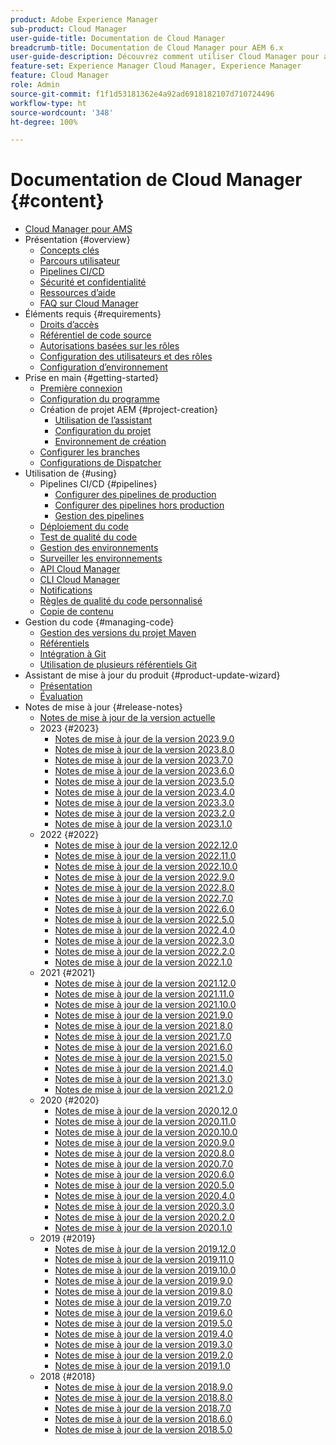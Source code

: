```yaml
---
product: Adobe Experience Manager
sub-product: Cloud Manager
user-guide-title: Documentation de Cloud Manager
breadcrumb-title: Documentation de Cloud Manager pour AEM 6.x
user-guide-description: Découvrez comment utiliser Cloud Manager pour auto-gérer Adobe Experience Manager pour AMS en mode cloud.
feature-set: Experience Manager Cloud Manager, Experience Manager
feature: Cloud Manager
role: Admin
source-git-commit: f1f1d53181362e4a92ad6918182107d710724496
workflow-type: ht
source-wordcount: '348'
ht-degree: 100%

---
```



# Documentation de Cloud Manager {#content}

+ [Cloud Manager pour AMS](/help/introduction.md)
+ Présentation {#overview}
   + [Concepts clés](/help/overview/key-concepts.md)
   + [Parcours utilisateur](/help/overview/user-journey.md)
   + [Pipelines CI/CD](/help/overview/ci-cd-pipelines.md)
   + [Sécurité et confidentialité](/help/overview/security-and-privacy.md)
   + [Ressources d’aide](/help/overview/help-resources.md)
   + [FAQ sur Cloud Manager](/help/overview/faqs.md)
+ Éléments requis {#requirements}
   + [Droits d’accès](/help/requirements/access-rights.md)
   + [Référentiel de code source](/help/requirements/source-code-repository.md)
   + [Autorisations basées sur les rôles](/help/requirements/role-based-permissions.md)
   + [Configuration des utilisateurs et des rôles](/help/requirements/users-and-roles.md)
   + [Configuration d’environnement](/help/requirements/environment-provisioning.md)
+ Prise en main {#getting-started}
   + [Première connexion](/help/getting-started/first-time-login.md)
   + [Configuration du programme](/help/getting-started/program-setup.md)
   + Création de projet AEM {#project-creation}
      + [Utilisation de l’assistant](/help/getting-started/using-the-wizard.md)
      + [Configuration du projet](/help/getting-started/project-setup.md)
      + [Environnement de création](/help/getting-started/build-environment.md)
   + [Configurer les branches](/help/getting-started/configuring-branches.md)
   + [Configurations de Dispatcher](/help/getting-started/dispatcher-configurations.md)
+ Utilisation de {#using}
   + Pipelines CI/CD {#pipelines}
      + [Configurer des pipelines de production](/help/using/production-pipelines.md)
      + [Configurer des pipelines hors production](/help/using/non-production-pipelines.md)
      + [Gestion des pipelines](/help/using/managing-pipelines.md)
   + [Déploiement du code](/help/using/code-deployment.md)
   + [Test de qualité du code](/help/using/code-quality-testing.md)
   + [Gestion des environnements](/help/using/managing-environments.md)
   + [Surveiller les environnements](/help/using/monitoring-environments.md)
   + [API Cloud Manager](https://developer.adobe.com/experience-cloud/cloud-manager/reference/api/)
   + [CLI Cloud Manager](https://github.com/adobe/aio-cli-plugin-cloudmanager/blob/main/README.md)
   + [Notifications](/help/using/notifications.md)
   + [Règles de qualité du code personnalisé](/help/using/custom-code-quality-rules.md)
   + [Copie de contenu](/help/using/content-copy.md)
+ Gestion du code {#managing-code}
   + [Gestion des versions du projet Maven](/help/managing-code/maven-project-version.md)
   + [Référentiels](/help/managing-code/repositories.md)
   + [Intégration à Git](/help/managing-code/git-integration.md)
   + [Utilisation de plusieurs référentiels Git](/help/managing-code/multiple-git-repos.md)
+ Assistant de mise à jour du produit {#product-update-wizard}
   + [Présentation](/help/product-update-wizard/overview.md)
   + [Évaluation](/help/product-update-wizard/evaluation.md)
+ Notes de mise à jour {#release-notes}
   + [Notes de mise à jour de la version actuelle](/help/release-notes/current.md)
   + 2023 {#2023}
      + [Notes de mise à jour de la version 2023.9.0](/help/release-notes/2023/2023-9-0.md)
      + [Notes de mise à jour de la version 2023.8.0](/help/release-notes/2023/2023-8-0.md)
      + [Notes de mise à jour de la version 2023.7.0](/help/release-notes/2023/2023-7-0.md)
      + [Notes de mise à jour de la version 2023.6.0](/help/release-notes/2023/2023-6-0.md)
      + [Notes de mise à jour de la version 2023.5.0](/help/release-notes/2023/2023-5-0.md)
      + [Notes de mise à jour de la version 2023.4.0](/help/release-notes/2023/2023-4-0.md)
      + [Notes de mise à jour de la version 2023.3.0](/help/release-notes/2023/2023-3-0.md)
      + [Notes de mise à jour de la version 2023.2.0](/help/release-notes/2023/2023-2-0.md)
      + [Notes de mise à jour de la version 2023.1.0](/help/release-notes/2023/2023-1-0.md)
   + 2022 {#2022}
      + [Notes de mise à jour de la version 2022.12.0](/help/release-notes/2022/2022-12-0.md)
      + [Notes de mise à jour de la version 2022.11.0](/help/release-notes/2022/2022-11-0.md)
      + [Notes de mise à jour de la version 2022.10.0](/help/release-notes/2022/2022-10-0.md)
      + [Notes de mise à jour de la version 2022.9.0](/help/release-notes/2022/2022-9-0.md)
      + [Notes de mise à jour de la version 2022.8.0](/help/release-notes/2022/2022-8-0.md)
      + [Notes de mise à jour de la version 2022.7.0](/help/release-notes/2022/2022-7-0.md)
      + [Notes de mise à jour de la version 2022.6.0](/help/release-notes/2022/2022-6-0.md)
      + [Notes de mise à jour de la version 2022.5.0](/help/release-notes/2022/2022-5-0.md)
      + [Notes de mise à jour de la version 2022.4.0](/help/release-notes/2022/2022-4-0.md)
      + [Notes de mise à jour de la version 2022.3.0](/help/release-notes/2022/2022-3-0.md)
      + [Notes de mise à jour de la version 2022.2.0](/help/release-notes/2022/2022-2-0.md)
      + [Notes de mise à jour de la version 2022.1.0](/help/release-notes/2022/2022-1-0.md)
   + 2021 {#2021}
      + [Notes de mise à jour de la version 2021.12.0](/help/release-notes/2021/2021-12-0.md)
      + [Notes de mise à jour de la version 2021.11.0](/help/release-notes/2021/2021-11-0.md)
      + [Notes de mise à jour de la version 2021.10.0](/help/release-notes/2021/2021-10-0.md)
      + [Notes de mise à jour de la version 2021.9.0](/help/release-notes/2021/2021-9-0.md)
      + [Notes de mise à jour de la version 2021.8.0](/help/release-notes/2021/2021-8-0.md)
      + [Notes de mise à jour de la version 2021.7.0](/help/release-notes/2021/2021-7-0.md)
      + [Notes de mise à jour de la version 2021.6.0](/help/release-notes/2021/2021-6-0.md)
      + [Notes de mise à jour de la version 2021.5.0](/help/release-notes/2021/2021-5-0.md)
      + [Notes de mise à jour de la version 2021.4.0](/help/release-notes/2021/2021-4-0.md)
      + [Notes de mise à jour de la version 2021.3.0](/help/release-notes/2021/2021-3-0.md)
      + [Notes de mise à jour de la version 2021.2.0](/help/release-notes/2021/2021-2-0.md)
   + 2020 {#2020}
      + [Notes de mise à jour de la version 2020.12.0](/help/release-notes/2020/2020-12-0.md)
      + [Notes de mise à jour de la version 2020.11.0](/help/release-notes/2020/2020-11-0.md)
      + [Notes de mise à jour de la version 2020.10.0](/help/release-notes/2020/2020-10-0.md)
      + [Notes de mise à jour de la version 2020.9.0](/help/release-notes/2020/2020-9-0.md)
      + [Notes de mise à jour de la version 2020.8.0](/help/release-notes/2020/2020-8-0.md)
      + [Notes de mise à jour de la version 2020.7.0](/help/release-notes/2020/2020-7-0.md)
      + [Notes de mise à jour de la version 2020.6.0](/help/release-notes/2020/2020-6-0.md)
      + [Notes de mise à jour de la version 2020.5.0](/help/release-notes/2020/2020-5-0.md)
      + [Notes de mise à jour de la version 2020.4.0](/help/release-notes/2020/2020-4-0.md)
      + [Notes de mise à jour de la version 2020.3.0](/help/release-notes/2020/2020-3-0.md)
      + [Notes de mise à jour de la version 2020.2.0](/help/release-notes/2020/2020-2-0.md)
      + [Notes de mise à jour de la version 2020.1.0](/help/release-notes/2020/2020-1-0.md)
   + 2019 {#2019}
      + [Notes de mise à jour de la version 2019.12.0](/help/release-notes/2019/2019-12-0.md)
      + [Notes de mise à jour de la version 2019.11.0](/help/release-notes/2019/2019-11-0.md)
      + [Notes de mise à jour de la version 2019.10.0](/help/release-notes/2019/2019-10-0.md)
      + [Notes de mise à jour de la version 2019.9.0](/help/release-notes/2019/2019-9-0.md)
      + [Notes de mise à jour de la version 2019.8.0](/help/release-notes/2019/2019-8-0.md)
      + [Notes de mise à jour de la version 2019.7.0](/help/release-notes/2019/2019-7-0.md)
      + [Notes de mise à jour de la version 2019.6.0](/help/release-notes/2019/2019-6-0.md)
      + [Notes de mise à jour de la version 2019.5.0](/help/release-notes/2019/2019-5-0.md)
      + [Notes de mise à jour de la version 2019.4.0](/help/release-notes/2019/2019-4-0.md)
      + [Notes de mise à jour de la version 2019.3.0](/help/release-notes/2019/2019-3-0.md)
      + [Notes de mise à jour de la version 2019.2.0](/help/release-notes/2019/2019-2-0.md)
      + [Notes de mise à jour de la version 2019.1.0](/help/release-notes/2019/2019-1-0.md)
   + 2018 {#2018}
      + [Notes de mise à jour de la version 2018.9.0](/help/release-notes/2018/2018-9-0.md)
      + [Notes de mise à jour de la version 2018.8.0](/help/release-notes/2018/2018-8-0.md)
      + [Notes de mise à jour de la version 2018.7.0](/help/release-notes/2018/2018-7-0.md)
      + [Notes de mise à jour de la version 2018.6.0](/help/release-notes/2018/2018-6-0.md)
      + [Notes de mise à jour de la version 2018.5.0](/help/release-notes/2018/2018-5-0.md)
